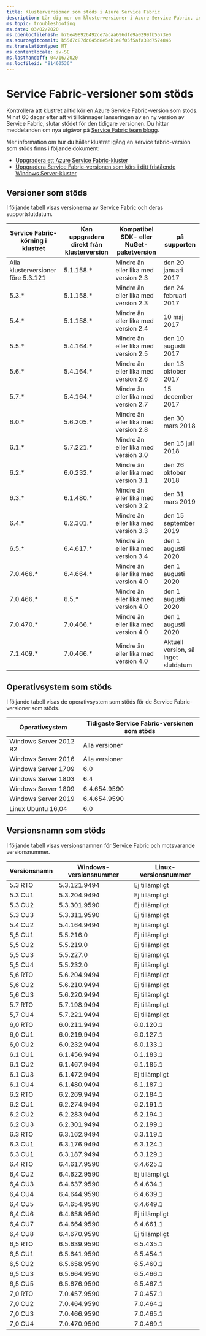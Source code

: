 ```yaml
---
title: Klusterversioner som stöds i Azure Service Fabric
description: Lär dig mer om klusterversioner i Azure Service Fabric, inklusive en länk till de senaste versionerna från Service Fabric-teambloggen.
ms.topic: troubleshooting
ms.date: 03/02/2020
ms.openlocfilehash: b76e498926492ce7acaa696dfe9a0299fb5573e0
ms.sourcegitcommit: b55d7c87dc645d8e5eb1e8f05f5afa38d7574846
ms.translationtype: MT
ms.contentlocale: sv-SE
ms.lasthandoff: 04/16/2020
ms.locfileid: "81460536"
---
```

# <a name="supported-service-fabric-versions"></a>Service Fabric-versioner som stöds

Kontrollera att klustret alltid kör en Azure Service Fabric-version som stöds. Minst 60 dagar efter att vi tillkännager lanseringen av en ny version av Service Fabric, slutar stödet för den tidigare versionen. Du hittar meddelanden om nya utgåvor på [Service Fabric team blogg](https://azure.microsoft.com/updates/?product=service-fabric).

Mer information om hur du håller klustret igång en service fabric-version som stöds finns i följande dokument:

- [Uppgradera ett Azure Service Fabric-kluster](service-fabric-cluster-upgrade.md)
- [Uppgradera Service Fabric-versionen som körs i ditt fristående Windows Server-kluster](service-fabric-cluster-upgrade-windows-server.md)

## <a name="supported-versions"></a>Versioner som stöds

I följande tabell visas versionerna av Service Fabric och deras supportslutdatum.

| Service Fabric-körning i klustret | Kan uppgradera direkt från klusterversion |Kompatibel SDK- eller NuGet-paketversion | på supporten |
| --- | --- |--- | --- |
| Alla klusterversioner före 5.3.121 | 5.1.158.* |Mindre än eller lika med version 2.3 |den 20 januari 2017 |
| 5.3.* | 5.1.158.* |Mindre än eller lika med version 2.3 |den 24 februari 2017 |
| 5.4.* | 5.1.158.* |Mindre än eller lika med version 2.4 |10 maj 2017       |
| 5.5.* | 5.4.164.* |Mindre än eller lika med version 2.5 |den 10 augusti 2017    |
| 5.6.* | 5.4.164.* |Mindre än eller lika med version 2.6 |den 13 oktober 2017   |
| 5.7.* | 5.4.164.* |Mindre än eller lika med version 2.7 |15 december 2017  |
| 6.0.* | 5.6.205.* |Mindre än eller lika med version 2.8 |den 30 mars 2018     |
| 6.1.* | 5.7.221.* |Mindre än eller lika med version 3.0 |den 15 juli 2018      |
| 6.2.* | 6.0.232.* |Mindre än eller lika med version 3.1 |den 26 oktober 2018   |
| 6.3.* | 6.1.480.* |Mindre än eller lika med version 3.2 |den 31 mars 2019  |
| 6.4.* | 6.2.301.* |Mindre än eller lika med version 3.3 |den 15 september 2019 |
| 6.5.* | 6.4.617.* |Mindre än eller lika med version 3.4 |den 1 augusti 2020 |
| 7.0.466.* | 6.4.664.* |Mindre än eller lika med version 4.0|den 1 augusti 2020  |
| 7.0.466.* | 6.5.* |Mindre än eller lika med version 4.0|den 1 augusti 2020 |
| 7.0.470.* | 7.0.466.* |Mindre än eller lika med version 4.0 |den 1 augusti 2020  |
| 7.1.409.* | 7.0.466.* |Mindre än eller lika med version 4.0 |Aktuell version, så inget slutdatum |
## <a name="supported-operating-systems"></a>Operativsystem som stöds

I följande tabell visas de operativsystem som stöds för de Service Fabric-versioner som stöds.

| Operativsystem | Tidigaste Service Fabric-versionen som stöds |
| --- | --- |
| Windows Server 2012 R2 | Alla versioner |
| Windows Server 2016 | Alla versioner |
| Windows Server 1709 | 6.0 |
| Windows Server 1803 | 6.4 |
| Windows Server 1809 | 6.4.654.9590 |
| Windows Server 2019 | 6.4.654.9590 |
| Linux Ubuntu 16,04 | 6.0 |

## <a name="supported-version-names"></a>Versionsnamn som stöds

I följande tabell visas versionsnamnen för Service Fabric och motsvarande versionsnummer.

| Versionsnamn | Windows-versionsnummer | Linux-versionsnummer |
| --- | --- | --- |
| 5.3 RTO | 5.3.121.9494 | Ej tillämpligt |
| 5.3 CU1 | 5.3.204.9494 | Ej tillämpligt |
| 5.3 CU2 | 5.3.301.9590 | Ej tillämpligt |
| 5.3 CU3 | 5.3.311.9590 | Ej tillämpligt |
| 5.4 CU2 | 5.4.164.9494 | Ej tillämpligt |
| 5,5 CU1 | 5.5.216.0    | Ej tillämpligt |
| 5,5 CU2 | 5.5.219.0    | Ej tillämpligt |
| 5,5 CU3 | 5.5.227.0    | Ej tillämpligt |
| 5,5 CU4 | 5.5.232.0    | Ej tillämpligt |
| 5,6 RTO | 5.6.204.9494 | Ej tillämpligt |
| 5,6 CU2 | 5.6.210.9494 | Ej tillämpligt |
| 5,6 CU3 | 5.6.220.9494 | Ej tillämpligt |
| 5.7 RTO | 5.7.198.9494 | Ej tillämpligt |
| 5,7 CU4 | 5.7.221.9494 | Ej tillämpligt |
| 6,0 RTO | 6.0.211.9494 | 6.0.120.1 |
| 6,0 CU1 | 6.0.219.9494 | 6.0.127.1 |
| 6,0 CU2 | 6.0.232.9494 | 6.0.133.1 |
| 6.1 CU1 | 6.1.456.9494 | 6.1.183.1 |
| 6.1 CU2 | 6.1.467.9494 | 6.1.185.1 |
| 6.1 CU3 | 6.1.472.9494 | Ej tillämpligt |
| 6.1 CU4 | 6.1.480.9494 | 6.1.187.1 |
| 6.2 RTO | 6.2.269.9494 | 6.2.184.1 | 
| 6.2 CU1 | 6.2.274.9494 | 6.2.191.1 |
| 6.2 CU2 | 6.2.283.9494 | 6.2.194.1 |
| 6.2 CU3 | 6.2.301.9494 | 6.2.199.1 |
| 6.3 RTO | 6.3.162.9494 | 6.3.119.1 |
| 6.3 CU1 | 6.3.176.9494 | 6.3.124.1 |
| 6.3 CU1 | 6.3.187.9494 | 6.3.129.1 |
| 6.4 RTO | 6.4.617.9590 | 6.4.625.1 |
| 6,4 CU2 | 6.4.622.9590 | Ej tillämpligt |
| 6,4 CU3 | 6.4.637.9590 | 6.4.634.1 |
| 6,4 CU4 | 6.4.644.9590 | 6.4.639.1 |
| 6,4 CU5 | 6.4.654.9590 | 6.4.649.1 |
| 6,4 CU6 | 6.4.658.9590 | Ej tillämpligt |
| 6,4 CU7 | 6.4.664.9590 | 6.4.661.1 |
| 6,4 CU8 | 6.4.670.9590 | Ej tillämpligt |
| 6,5 RTO | 6.5.639.9590 | 6.5.435.1 |
| 6,5 CU1 | 6.5.641.9590 | 6.5.454.1 |
| 6,5 CU2 | 6.5.658.9590 | 6.5.460.1 |
| 6,5 CU3 | 6.5.664.9590 | 6.5.466.1 |
| 6,5 CU5 | 6.5.676.9590 | 6.5.467.1 |
| 7,0 RTO | 7.0.457.9590 | 7.0.457.1 |
| 7,0 CU2 | 7.0.464.9590 | 7.0.464.1 |
| 7,0 CU3 | 7.0.466.9590 | 7.0.465.1 |
| 7,0 CU4 | 7.0.470.9590 | 7.0.469.1 |
